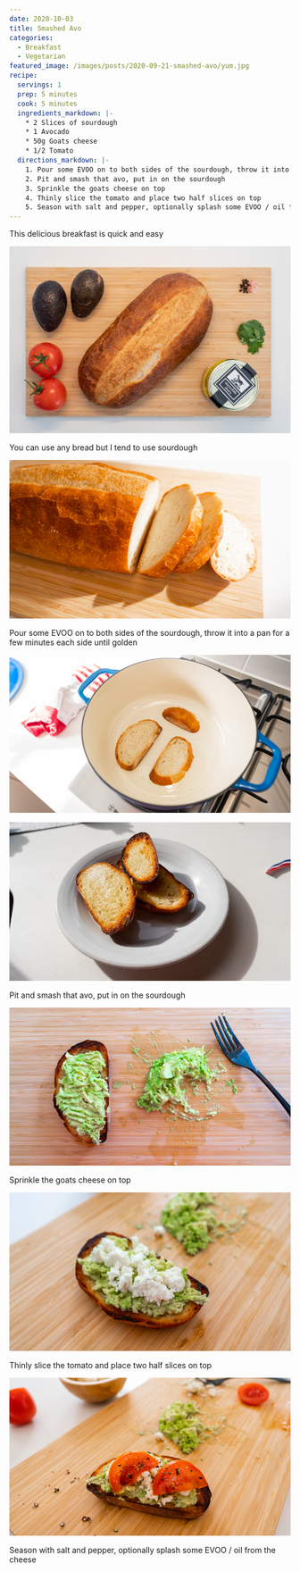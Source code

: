 ```yaml
---
date: 2020-10-03
title: Smashed Avo
categories:
  - Breakfast
  - Vegetarian
featured_image: /images/posts/2020-09-21-smashed-avo/yum.jpg
recipe:
  servings: 1
  prep: 5 minutes
  cook: 5 minutes
  ingredients_markdown: |-
    * 2 Slices of sourdough
    * 1 Avocado
    * 50g Goats cheese
    * 1/2 Tomato
  directions_markdown: |-
    1. Pour some EVOO on to both sides of the sourdough, throw it into a pan for a few minutes each side until golden
    2. Pit and smash that avo, put in on the sourdough
    3. Sprinkle the goats cheese on top
    4. Thinly slice the tomato and place two half slices on top
    5. Season with salt and pepper, optionally splash some EVOO / oil from the cheese
---
```


This delicious breakfast is quick and easy

![Hero](/images/posts/2020-09-21-smashed-avo/hero.jpg)

You can use any bread but I tend to use sourdough

![Bread](/images/posts/2020-09-21-smashed-avo/bread.jpg)

Pour some EVOO on to both sides of the sourdough, throw it into a pan for a few minutes each side until golden

![Toast](/images/posts/2020-09-21-smashed-avo/toast.jpg)

![Toasted](/images/posts/2020-09-21-smashed-avo/toasted.jpg)

Pit and smash that avo, put in on the sourdough

![Smashed](/images/posts/2020-09-21-smashed-avo/smashed.jpg)

Sprinkle the goats cheese on top

![Cheese](/images/posts/2020-09-21-smashed-avo/cheese.jpg)

Thinly slice the tomato and place two half slices on top

![Yum](/images/posts/2020-09-21-smashed-avo/yum.jpg)

Season with salt and pepper, optionally splash some EVOO / oil from the cheese
